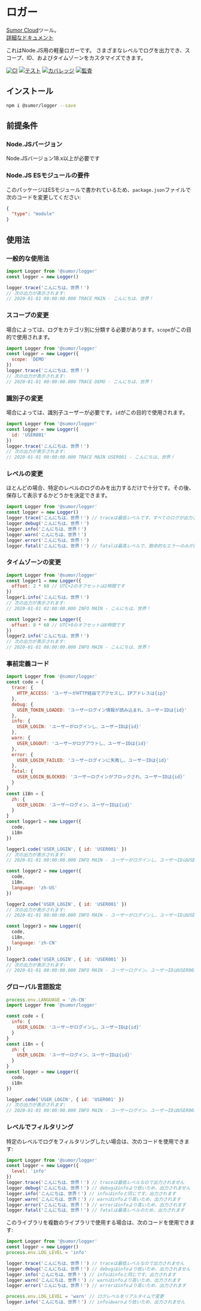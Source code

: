 # ロガー

[Sumor Cloud](https://sumor.cloud)ツール。  
[詳細なドキュメント](https://sumor.cloud/logger)

これはNode.JS用の軽量ロガーです。
さまざまなレベルでログを出力でき、スコープ、ID、およびタイムゾーンをカスタマイズできます。

[![CI](https://github.com/sumor-cloud/logger/actions/workflows/ci.yml/badge.svg)](https://github.com/sumor-cloud/logger/actions/workflows/ci.yml)
[![テスト](https://github.com/sumor-cloud/logger/actions/workflows/ut.yml/badge.svg)](https://github.com/sumor-cloud/logger/actions/workflows/ut.yml)
[![カバレッジ](https://github.com/sumor-cloud/logger/actions/workflows/coverage.yml/badge.svg)](https://github.com/sumor-cloud/logger/actions/workflows/coverage.yml)
[![監査](https://github.com/sumor-cloud/logger/actions/workflows/audit.yml/badge.svg)](https://github.com/sumor-cloud/logger/actions/workflows/audit.yml)

## インストール

```bash
npm i @sumor/logger --save
```

## 前提条件

### Node.JSバージョン

Node.JSバージョン18.x以上が必要です

### Node.JS ESモジュールの要件

このパッケージはESモジュールで書かれているため、`package.json`ファイルで次のコードを変更してください:

```json
{
  "type": "module"
}
```

## 使用法

### 一般的な使用法

```js
import Logger from '@sumor/logger'
const logger = new Logger()

logger.trace('こんにちは、世界！')
// 次の出力が表示されます:
// 2020-01-01 00:00:00.000 TRACE MAIN - こんにちは、世界！
```

### スコープの変更

場合によっては、ログをカテゴリ別に分類する必要があります。`scope`がこの目的で使用されます。

```js
import Logger from '@sumor/logger'
const logger = new Logger({
  scope: 'DEMO'
})
logger.trace('こんにちは、世界！')
// 次の出力が表示されます:
// 2020-01-01 00:00:00.000 TRACE DEMO - こんにちは、世界！
```

### 識別子の変更

場合によっては、識別子ユーザーが必要です。`id`がこの目的で使用されます。

```js
import Logger from '@sumor/logger'
const logger = new Logger({
  id: 'USER001'
})
logger.trace('こんにちは、世界！')
// 次の出力が表示されます:
// 2020-01-01 00:00:00.000 TRACE MAIN USER001 - こんにちは、世界！
```

### レベルの変更

ほとんどの場合、特定のレベルのログのみを出力するだけで十分です。その後、保存して表示するかどうかを決定できます。

```js
import Logger from '@sumor/logger'
const logger = new Logger()
logger.trace('こんにちは、世界！') // traceは最低レベルです、すべてのログが出力されます
logger.debug('こんにちは、世界！')
logger.info('こんにちは、世界！')
logger.warn('こんにちは、世界！')
logger.error('こんにちは、世界！')
logger.fatal('こんにちは、世界！') // fatalは最高レベルで、致命的なエラーのみが出力されます
```

### タイムゾーンの変更

```js
import Logger from '@sumor/logger'
const logger1 = new Logger({
  offset: 2 * 60 // UTC+2のオフセットは2時間です
})
logger1.info('こんにちは、世界！')
// 次の出力が表示されます:
// 2020-01-01 02:00:00.000 INFO MAIN - こんにちは、世界！

const logger2 = new Logger({
  offset: 8 * 60 // UTC+8のオフセットは8時間です
})
logger2.info('こんにちは、世界！')
// 次の出力が表示されます:
// 2020-01-01 08:00:00.000 INFO MAIN - こんにちは、世界！
```

### 事前定義コード

```js
import Logger from '@sumor/logger'
const code = {
  trace: {
    HTTP_ACCESS: 'ユーザーがHTTP経由でアクセスし、IPアドレスは{ip}'
  },
  debug: {
    USER_TOKEN_LOADED: 'ユーザーログイン情報が読み込まれ、ユーザーIDは{id}'
  },
  info: {
    USER_LOGIN: 'ユーザーがログインし、ユーザーIDは{id}'
  },
  warn: {
    USER_LOGOUT: 'ユーザーがログアウトし、ユーザーIDは{id}'
  },
  error: {
    USER_LOGIN_FAILED: 'ユーザーログインに失敗し、ユーザーIDは{id}'
  },
  fatal: {
    USER_LOGIN_BLOCKED: 'ユーザーログインがブロックされ、ユーザーIDは{id}'
  }
}
const i18n = {
  zh: {
    USER_LOGIN: 'ユーザーログイン、ユーザーIDは{id}'
  }
}
const logger1 = new Logger({
  code,
  i18n
})

logger1.code('USER_LOGIN', { id: 'USER001' })
// 次の出力が表示されます:
// 2020-01-01 00:00:00.000 INFO MAIN - ユーザーがログインし、ユーザーIDはUSER001

const logger2 = new Logger({
  code,
  i18n,
  language: 'zh-US'
})

logger2.code('USER_LOGIN', { id: 'USER001' })
// 次の出力が表示されます:
// 2020-01-01 00:00:00.000 INFO MAIN - ユーザーがログインし、ユーザーIDはUSER001

const logger3 = new Logger({
  code,
  i18n,
  language: 'zh-CN'
})

logger3.code('USER_LOGIN', { id: 'USER001' })
// 次の出力が表示されます:
// 2020-01-01 00:00:00.000 INFO MAIN - ユーザーログイン、ユーザーIDはUSER001
```

### グローバル言語設定

```js
process.env.LANGUAGE = 'zh-CN'
import Logger from '@sumor/logger'

const code = {
  info: {
    USER_LOGIN: 'ユーザーがログインし、ユーザーIDは{id}'
  }
}
const i18n = {
  zh: {
    USER_LOGIN: 'ユーザーログイン、ユーザーIDは{id}'
  }
}
const logger = new Logger({
  code,
  i18n
})

logger.code('USER_LOGIN', { id: 'USER001' })
// 次の出力が表示されます:
// 2020-01-01 00:00:00.000 INFO MAIN - ユーザーログイン、ユーザーIDはUSER001
```

### レベルでフィルタリング

特定のレベルでログをフィルタリングしたい場合は、次のコードを使用できます:

```js
import Logger from '@sumor/logger'
const logger = new Logger({
  level: 'info'
})
logger.trace('こんにちは、世界！') // traceは最低レベルなので出力されません
logger.debug('こんにちは、世界！') // debugはinfoより低いため、出力されません
logger.info('こんにちは、世界！') // infoはinfoと同じです、出力されます
logger.warn('こんにちは、世界！') // warnはinfoより高いため、出力されます
logger.error('こんにちは、世界！') // errorはinfoより高いため、出力されます
logger.fatal('こんにちは、世界！') // fatalは最高レベルのため、出力されます
```

このライブラリを複数のライブラリで使用する場合は、次のコードを使用できます:

```js
import Logger from '@sumor/logger'
const logger = new Logger()
process.env.LOG_LEVEL = 'info'

logger.trace('こんにちは、世界！') // traceは最低レベルなので出力されません
logger.debug('こんにちは、世界！') // debugはinfoより低いため、出力されません
logger.info('こんにちは、世界！') // infoはinfoと同じです、出力されます
logger.warn('こんにちは、世界！') // warnはinfoより高いため、出力されます
logger.error('こんにちは、世界！') // errorはinfoより高いため、出力されます

process.env.LOG_LEVEL = 'warn' // ログレベルをリアルタイムで変更
logger.info('こんにちは、世界！') // infoはwarnより低いため、出力されません
```
